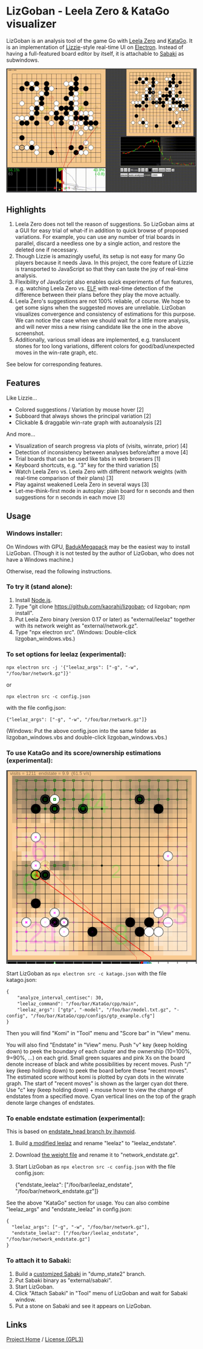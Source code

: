 # LizGoban - Leela Zero & KataGo visualizer

LizGoban is an analysis tool of the game Go with
[Leela Zero](https://github.com/gcp/leela-zero)
and [KataGo](https://github.com/lightvector/KataGo).
It is an implementation of
[Lizzie](https://github.com/featurecat/lizzie)-style real-time UI
on [Electron](https://electronjs.org/).
Instead of having a full-featured board editor by itself,
it is attachable to [Sabaki](https://sabaki.yichuanshen.de/)
as subwindows.

![screenshot](screen.gif)

## Highlights

1. Leela Zero does not tell the reason of suggestions. So LizGoban aims at a GUI for easy trial of what-if in addition to quick browse of proposed variations. For example, you can use any number of trial boards in parallel, discard a needless one by a single action, and restore the deleted one if necessary.
2. Though Lizzie is amazingly useful, its setup is not easy for many Go players because it needs Java. In this project, the core feature of Lizzie is transported to JavaScript so that they can taste the joy of real-time analysis.
3. Flexibility of JavaScript also enables quick experiments of fun features, e.g. watching Leela Zero vs. [ELF](https://facebook.ai/developers/tools/elf) with real-time detection of the difference between their plans before they play the move actually.
4. Leela Zero's suggestions are not 100% reliable, of course. We hope to get some signs when the suggested moves are unreliable. LizGoban visualizes convergence and consistency of estimations for this purpose. We can notice the case when we should wait for a little more analysis, and will never miss a new rising candidate like the one in the above screenshot.
5. Additionally, various small ideas are implemented, e.g. translucent stones for too long variations, different colors for good/bad/unexpected moves in the win-rate graph, etc.

See below for corresponding features.

## Features

Like Lizzie...

* Colored suggestions / Variation by mouse hover [2]
* Subboard that always shows the principal variation [2]
* Clickable & draggable win-rate graph with autoanalysis [2]

And more...

* Visualization of search progress via plots of (visits, winrate, prior) [4]
* Detection of inconsistency between analyses before/after a move [4]
* Trial boards that can be used like tabs in web browsers [1]
* Keyboard shortcuts, e.g. "3" key for the third variation [5]
* Watch Leela Zero vs. Leela Zero with different network weights (with real-time comparison of their plans) [3]
* Play against weakened Leela Zero in several ways [3]
* Let-me-think-first mode in autoplay: plain board for n seconds and then suggestions for n seconds in each move [3]

## Usage

### Windows installer:

On Windows with GPU,
[BadukMegapack](https://github.com/wonsiks/BadukMegapack)
may be the easiest way to install LizGoban.
(Though it is not tested by the author of LizGoban,
who does not have a Windows machine.)

Otherwise, read the following instructions.

### To try it (stand alone):

1. Install [Node.js](https://nodejs.org/).
2. Type "git clone https://github.com/kaorahi/lizgoban; cd lizgoban; npm install".
3. Put Leela Zero binary (version 0.17 or later) as "external/leelaz" together with its network weight as "external/network.gz".
4. Type "npx electron src". (Windows: Double-click lizgoban_windows.vbs.)

### To set options for leelaz (experimental):

    npx electron src -j '{"leelaz_args": ["-g", "-w", "/foo/bar/network.gz"]}'

or

    npx electron src -c config.json

with the file config.json:

    {"leelaz_args": ["-g", "-w", "/foo/bar/network.gz"]}

(Windows: Put the above config.json into the same folder as lizgoban_windows.vbs and double-click lizgoban_windows.vbs.)

### To use KataGo and its score/ownership estimations (experimental):

![katago screenshot](area_count.png)

Start LizGoban as `npx electron src -c katago.json` with the file katago.json:

    {
        "analyze_interval_centisec": 30,
        "leelaz_command": "/foo/bar/KataGo/cpp/main",
        "leelaz_args": ["gtp", "-model", "/foo/bar/model.txt.gz", "-config", "/foo/bar/KataGo/cpp/configs/gtp_example.cfg"]
    }

Then you will find "Komi" in "Tool" menu and "Score bar" in "View" menu.

You will also find "Endstate" in "View" menu. Push "v" key (keep holding down) to peek the boundary of each cluster and the ownership (10=100%, 9=90%, ...) on each grid. Small green squares and pink Xs on the board denote increase of black and white possibilities by recent moves. Push "/" key (keep holding down) to peek the board before these "recent moves". The estimated score without komi is plotted by cyan dots in the winrate graph. The start of "recent moves" is shown as the larger cyan dot there. Use "c" key (keep holding down) + mouse hover to view the change of endstates from a specified move. Cyan vertical lines on the top of the graph denote large changes of endstates.

### To enable endstate estimation (experimental):

This is based on [endstate_head branch by ihavnoid](https://github.com/leela-zero/leela-zero/issues/2331).

1. Build [a modified leelaz](https://github.com/kaorahi/leela-zero/tree/endstate_map) and rename "leelaz" to "leelaz_endstate".
2. Download [the weight file](https://drive.google.com/open?id=1ZotPAUG0zz-y7K-e934AHyYF8_StWmyN) and rename it to "network_endstate.gz".
3. Start LizGoban as `npx electron src -c config.json` with the file config.json:

    {"endstate_leelaz": ["/foo/bar/leelaz_endstate", "/foo/bar/network_endstate.gz"]}

See the above "KataGo" section for usage.
You can also combine "leelaz_args" and "endstate_leelaz" in config.json:

    {
      "leelaz_args": ["-g", "-w", "/foo/bar/network.gz"],
      "endstate_leelaz": ["/foo/bar/leelaz_endstate", "/foo/bar/network_endstate.gz"]
    }

### To attach it to Sabaki:

1. Build a [customized Sabaki](https://github.com/kaorahi/Sabaki/tree/dump_state2) in "dump_state2" branch.
2. Put Sabaki binary as "external/sabaki".
3. Start LizGoban.
4. Click "Attach Sabaki" in "Tool" menu of LizGoban and wait for Sabaki window.
5. Put a stone on Sabaki and see it appears on LizGoban.

## Links

[Project Home](https://github.com/kaorahi/lizgoban) /
[License (GPL3)](https://github.com/kaorahi/lizgoban/blob/master/LICENSE.txt)
